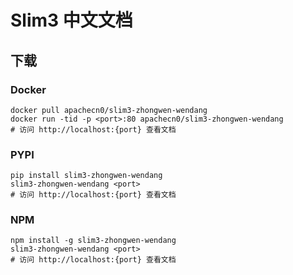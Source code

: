# Slim3 中文文档

## 下载

### Docker

```
docker pull apachecn0/slim3-zhongwen-wendang
docker run -tid -p <port>:80 apachecn0/slim3-zhongwen-wendang
# 访问 http://localhost:{port} 查看文档
```

### PYPI

```
pip install slim3-zhongwen-wendang
slim3-zhongwen-wendang <port>
# 访问 http://localhost:{port} 查看文档
```

### NPM

```
npm install -g slim3-zhongwen-wendang
slim3-zhongwen-wendang <port>
# 访问 http://localhost:{port} 查看文档
```